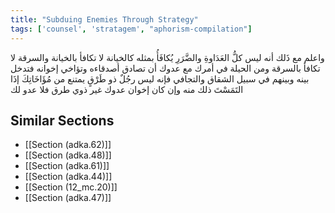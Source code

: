 ```yaml
---
title: "Subduing Enemies Through Strategy"
tags: ['counsel', 'stratagem', "aphorism-compilation"]
---
```


 واعلم مع ذَلك أنه ليس كلُّ العَدَاوةِ والضَّرَرِ يُكافَأُ بمثله كالخيانة لا تكافأ بالخيانة والسرقة لا تكافأ بالسرقة ومن الحيلة في أمرك مع عدوك أن تصادق أصدقاءه وتؤاخي إخوانه فتدخل بينه وبينهم في سبيل الشقاق والتجافي فإنه ليس رجُلٌ ذو طَرْقٍ يمتنع من مُؤَاخَاتِكَ إذَا التَمَسْتَ ذلك منه وإن كان إخوان عدوك غير ذوي طرق فلا عدو لك

## Similar Sections
- [[Section (adka.62)]]
 - [[Section (adka.48)]]
 - [[Section (adka.61)]]
 - [[Section (adka.44)]]
 - [[Section (12_mc.20)]]
 - [[Section (adka.47)]]
